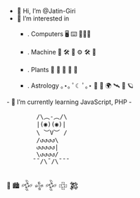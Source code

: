 - 👋 Hi, I’m @Jatin-Giri
- 👀 I’m interested in <ul type = 'square'>
 &nbsp; <li>. Computers 🖥 ⌨️ 👨🏻‍💻</li>
 &nbsp; <li>. Machine 🤖 🛠️ 🦾 ⚙️ 🛠️ 🔧 </li>
 &nbsp; <li>. Plants 🌳 🌾 🌱 🌲 🌿</li>
 &nbsp; <li>. Astrology  ｡⋆｡ ﾟ☾ ﾟ｡⋆ 🔭  🚀 🌍  🛰️ 🔬 🪐 </li>
 
</ul>
- 📎  I’m currently learning JavaScript, PHP
- <pre>
        /\︵-︵/\
        |(◉)(◉)|
        \ ︶V︶ /
        /↺↺↺↺\
        ↺↺↺↺↺|
        \↺↺↺↺/
       ¯¯/\¯/\¯¯¯
   </pre>

   🗿 🏙 𒅒 𒈔 𒅒 𒇫 𒄆     
<!--- - ☄️   
👩🏽‍💻 🤖🎯🗿🏙 ⌨️🔭 👨🏻‍💻🔬⚙️ 🛠️🔧📟 🚀    
⋆｡ﾟ🪐｡⋆｡ ﾟ☾ ﾟ｡⋆
🌌   ༘⋆₊ ⊹★🔭๋࣭ ⭑⋆｡˚    🪐  🛰️      
🃜🃚🃖🃁🂭🂺 🌍 
๑☆❕☆🦈☆๑
📸  👩‍🚀   🌲🌳🌿   
𒅒𒈔𒅒𒇫𒄆  
💞️ I’m looking to collaborate on ... 
- 📫 How to reach me ...   
- 😄 Pronouns: ...  
- ⚡ Fun fact: ...    
--->
<!---
Jatin-Giri/Jatin-Giri is a ✨ special ✨ repository because its `README.md` (this file) appears on your GitHub profile.
You can click the Preview link to take a look at your changes.
--->
